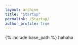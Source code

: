 ```yaml
---
layout: archive
title: "Startup"
permalink: /Startup/
author_profile: true
---
```

{% include base_path %}
hahaha
